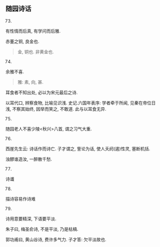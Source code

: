 ## 随园诗话

73.

有性情而后真, 有学问而后雅.

赤董之铜, 良金也. 

> 金, 铜也. 非黄金也.

74.

余雅不喜.

> 雅: 素, 向, 甚.

耳食者不知出处, 必以为宋元最后之诗.

 以耳代口, 辨察食物, 比喻见识浅. 史记.六国年表序: 学者牵于所闻, 见秦在帝位日浅, 不察其始终, 因举而笑之, 不敢道. 此与以耳食无异.

75.

随园老人不喜少陵<秋兴>八首, 谓之习气大重.

76.

西崖先生云: 诗话作而诗亡. 子才谓之, 訾论为话, 使人夭阏(遏)性灵, 塞断机括.

浊醪谁造汝, 一醉散千愁.

77.

诗谶

78.

描诗容易作诗难

79.

诗用意要精深, 下语要平淡.

朱子曰, 梅圣俞诗, 不是平淡, 乃是枯槁.

郭功甫曰, 黄山谷诗, 费许多气力. 子才答: 欠平淡故也.
